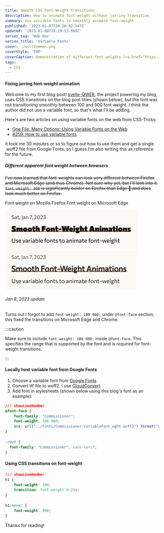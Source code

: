 ```yaml
---
title: Smooth CSS Font-Weight Transitions
description: How to animate font-weight without jarring transition
summary: Use variable fonts to smoothly animate font-weight
published: '2023-01-07T20:28:02.247Z'
updated: '2023-01-08T18:19:53.860Z'
series_tag: 'Web Dev'
series_title: 'Variable Fonts'
cover: ./willkommen.png
coverStyle: 'TOP'
coverCaption: Demonstration of different font weights (<a href="https://fonts.google.com/specimen/Commissioner">download font</a>)
tags:
  - CSS
---
```


#### Fixing jarring font-weight animation

Welcome to my first blog post! [svelte-QWER](https://github.com/kwchang0831/svelte-QWER), the project powering my blog, uses CSS transitions on the blog post titles (shown below), but the font was not transitioning smoothly between 100 and 900 font weight. I think the author did not use a variable font, so that's what I'll be adding.

Here's are two articles on using variable fonts on the web from CSS-Tricks:

- [One File, Many Options: Using Variable Fonts on the Web](https://css-tricks.com/one-file-many-options-using-variable-fonts-web/)
- [#259: How to use variable fonts](https://css-tricks.com/newsletter/259-how-to-use-variable-fonts/)

It took me 30 minutes or so to figure out how to use them and get a single .woff2 file from Google Fonts, so I guess I'm also writing this as reference for the future.

##### Different apparent font weight between browsers

~~I've now learned that font-weights can look very different between Firefox and Microsoft Edge (and thus Chrome). Not sure why yet, but I'll look into it. `font-weight: 900` is significantly bolder on Firefox than Edge 🤔 and _does_ look much better on Firefox.~~

<ImgZoom src="/web-dev/font-weight-transitions/firefox-font-weight.png" alt="Image of font weight on Firefox browser" class="h-full object-cover">Font weight on Mozilla Firefox</ImgZoom>
<ImgZoom src="/web-dev/font-weight-transitions/edge-font-weight.png" alt="Image of font weight on Microsoft Edge browser" class="h-full object-cover">Font weight on Microsoft Edge</ImgZoom>

![firefox-font-weight.png](./firefox-font-weight.png)
![edge-font-weight.png](./edge-font-weight.png)

###### Jan 8, 2023 update

Turns out I forgot to add `font-weight: 100 900;` under `@font-face` section; this fixed the transitions on Microsoft Edge and Chrome.

:::caution

Make sure to include `font-weight: 100 900;` inside `@font-face`. This specifies the range that is supported by the font and is _required_ for font-weight transitions.

:::

#### Locally host variable font from Google Fonts

1. Choose a variable font from [Google Fonts](https://fonts.google.com/?vfonly=true)
2. Convert ttf file to woff2. I use [CloudConvert](https://cloudconvert.com/ttf-to-woff2)
3. Add font in stylesheets (shown below using this blog's font as an example):

```css
/// showLineNumber
@font-face {
    font-family: "Commissioner";
    font-weight: 100 900;
    src: url("../fonts/Commissioner-VariableFont_wght.woff2") format("woff2-variations");
}

:root {
  font-family: "Commissioner", sans-serif;
}
```

#### Using CSS transitions on font-weight

```css
/// showLineNumber
h1 {
    font-weight: 100;
    transition: font-weight 0.25s;
}

h1:hover {
    font-weight: 900;
}
```

Thanks for reading!
